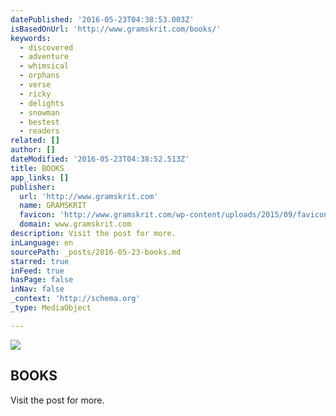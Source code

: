 ```yaml
---
datePublished: '2016-05-23T04:38:53.003Z'
isBasedOnUrl: 'http://www.gramskrit.com/books/'
keywords:
  - discovered
  - adventure
  - whimsical
  - orphans
  - verse
  - ricky
  - delights
  - snowman
  - bestest
  - readers
related: []
author: []
dateModified: '2016-05-23T04:38:52.513Z'
title: BOOKS
app_links: []
publisher:
  url: 'http://www.gramskrit.com'
  name: GRAMSKRIT
  favicon: 'http://www.gramskrit.com/wp-content/uploads/2015/09/favicon_Sun.png'
  domain: www.gramskrit.com
description: Visit the post for more.
inLanguage: en
sourcePath: _posts/2016-05-23-books.md
starred: true
inFeed: true
hasPage: false
inNav: false
_context: 'http://schema.org'
_type: MediaObject

---
```

<article style=""><img src="https://the-grid-user-content.s3-us-west-2.amazonaws.com/3264821a-80fa-4d1f-8d4e-04653d3959de.jpg" /><h1>BOOKS</h1><p>Visit the post for more.</p></article>